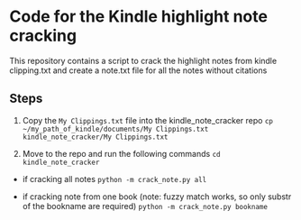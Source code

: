 # Code for the Kindle highlight note cracking

This repository contains a script to crack the highlight notes from kindle clipping.txt and create a note.txt file for all the notes without citations

## Steps

1. Copy the `My Clippings.txt` file into the kindle_note_cracker repo 
    ``` cp ~/my_path_of_kindle/documents/My Clippings.txt kindle_note_cracker/My Clippings.txt ```

1. Move to the repo and run the following commands
 ``` cd kindle_note_cracker ```

 - if cracking all notes
 ``` python -m crack_note.py all ```
 
 - if cracking note from one book (note: fuzzy match works, so only substr of the bookname are required)
 ``` python -m crack_note.py bookname ```

